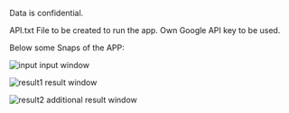 Data is confidential.

API.txt File to be created to run the app. Own Google API key to be used.

Below some Snaps of the APP:

![input](/Machine%20Learning/Machine%20Learning%20Repo/Python/ON%20House%20Price%20Prediction%20Web%20App/App%20Image/img1.jpg)
input window


![result1](/Machine%20Learning/Machine%20Learning%20Repo/Python/ON%20House%20Price%20Prediction%20Web%20App/App%20Image/img2.jpg)
result window


![result2](/Machine%20Learning/Machine%20Learning%20Repo/Python/ON%20House%20Price%20Prediction%20Web%20App/App%20Image/img3.jpg)
additional result window



